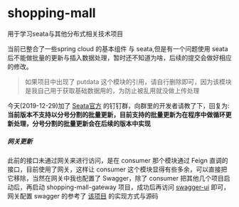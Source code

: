 # shopping-mall
用于学习seata与其他分布式相关技术项目

当前已整合了一些spring cloud 的基本组件 与 seata,但是有一个问题使用 seata 后不能做批量的更新与插入数据处理，暂时还不知道为啥，后续的提交会做好相应的修改。
> 如果项目中出现了 putdata 这个模块的引用，请自行删除即可，因为该模块是我自己用于获取基础数据用的，为防止被乱用就没做上传处理

今天(2019-12-29)加了 [Seata官方](https://seata.io/zh-cn/community/index.html) 的钉钉群，向群里的开发者请教了下，回复为:**当前版本不支持以分号分割的批量更新，目前支持的批量更新为在程序中做循环更新处理，分号分割的批量更新会在后续的版本中实现**

##### 网关更新

此前的接口未通过网关来进行访问，是在 consumer 那个模块通过 Feign 直调的接口，目前使用了网关，这样让 consumer 这个模块显得有些多余，可以直接把它移除，当然在网关中我也配置了 Swagger，除了 consumer 把其他几个项目启动后，再启动 shopping-mall-gateway 项目，成功后再访问 [swagger-ui](http://127.0.0.1:9501/swagger-ui.html) 即可，网关配置 swagger 的参考了 [该项目](https://gitee.com/wxdfun/sw ) 的实现方式与源码